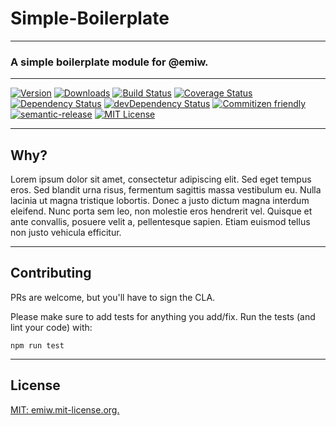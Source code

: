 # Simple-Boilerplate
---

### A simple boilerplate module for @emiw.

[//]: # "ProTip(tm): This is how you make a comment in markdown. Anything between the quotes is ignored."

---
[![Version][version-badge]][npm-link]
[![Downloads][downloads-badge]][npm-link]
[![Build Status][build-badge]][build-link]
[![Coverage Status][coverage-badge]][coverage-link]
[![Dependency Status][deps-badge]][deps-link]
[![devDependency Status][devDeps-badge]][devDeps-link]
[![Commitizen friendly][cz-badge]][cz-link]
[![semantic-release][sr-badge]][sr-link]
[![MIT License][license-badge]][license-link]


[//]: # "These use the npm package name"
[version-badge]: 	https://img.shields.io/npm/v/%40emiw%2Fsimple-boilerplate.svg   "npm version"
[downloads-badge]: https://img.shields.io/npm/dm/%40emiw%2Fsimple-boilerplate.svg "npm downloads"
[npm-link]:  http://npm.im/%40emiw%2Fsimple-boilerplate                           "npm"

[license-badge]: https://img.shields.io/npm/l/%40emiw%2Fsimple-boilerplate.svg    "MIT License"
[license-link]:  http://emiw.mit-license.org             "MIT License"

[//]: # "The rest just use the repo slug"
[build-badge]: https://travis-ci.org/emiw/simple-boilerplate.svg                   "Travis CI Build Status"
[build-link]:  https://travis-ci.org/emiw/simple-boilerplate                       "Travis CI Build Status"

[deps-badge]: https://img.shields.io/david/emiw/simple-boilerplate.svg             "Dependency Status"
[deps-link]:  https://david-dm.org/emiw/simple-boilerplate                         "Dependency Status"

[devDeps-badge]: https://img.shields.io/david/dev/emiw/simple-boilerplate.svg      "devDependency Status"
[devDeps-link]:  https://david-dm.org/emiw/simple-boilerplate#info=devDependencies "devDependency Status"

[cz-badge]: https://img.shields.io/badge/commitizen-friendly-brightgreen.svg "Commitizen friendly"
[cz-link]: http://commitizen.github.io/cz-cli/                               "Commitizen friendly"

[sr-badge]: https://img.shields.io/badge/%20%20%F0%9F%93%A6%F0%9F%9A%80-semantic--release-e10079.svg
[sr-link]: https://github.com/semantic-release/semantic-release

[//]: # "This comes last, as it's really long"

[coverage-badge]: https://coveralls.io/repos/emiw/simple-boilerplate/badge.svg?branch=master&service=github "Code Coverage"
[coverage-link]: https://coveralls.io/github/emiw/simple-boilerplate?branch=master                          "Code Coverage"

---

## Why?

Lorem ipsum dolor sit amet, consectetur adipiscing elit. Sed eget tempus eros. Sed blandit urna risus, fermentum sagittis
massa vestibulum eu. Nulla lacinia ut magna tristique lobortis. Donec a justo dictum magna interdum eleifend. Nunc porta
sem leo, non molestie eros hendrerit vel. Quisque et ante convallis, posuere velit a, pellentesque sapien. Etiam euismod
tellus non justo vehicula efficitur.

---

## Contributing

PRs are welcome, but you'll have to sign the CLA.

Please make sure to add tests for anything you add/fix. Run the tests (and lint your code) with:

    npm run test


---

## License

[MIT: emiw.mit-license.org.](http://emiw.mit-license.org)
